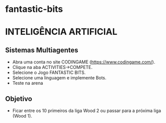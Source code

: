 # fantastic-bits

# INTELIGÊNCIA ARTIFICIAL

## Sistemas Multiagentes
* Abra uma conta no site CODINGAME (https://www.codingame.com/).
* Clique na aba ACTIVITIES->COMPETE.
* Selecione o Jogo FANTASTIC BITS.
* Selecione uma linguagem e implemente Bots.
* Teste na arena

## Objetivo
* Ficar entre os 10 primeiros da liga Wood 2 ou passar para a próxima liga (Wood 1).
